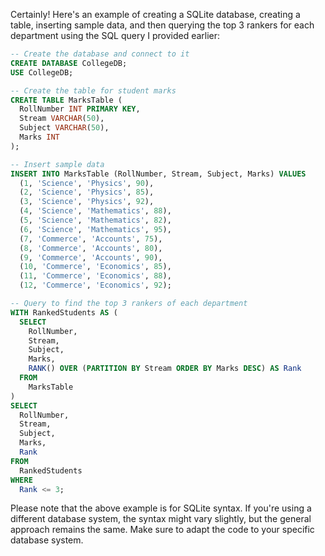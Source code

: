 Certainly! Here's an example of creating a SQLite database, creating a table, inserting sample data, and then querying the top 3 rankers for each department using the SQL query I provided earlier:

```sql
-- Create the database and connect to it
CREATE DATABASE CollegeDB;
USE CollegeDB;

-- Create the table for student marks
CREATE TABLE MarksTable (
  RollNumber INT PRIMARY KEY,
  Stream VARCHAR(50),
  Subject VARCHAR(50),
  Marks INT
);

-- Insert sample data
INSERT INTO MarksTable (RollNumber, Stream, Subject, Marks) VALUES
  (1, 'Science', 'Physics', 90),
  (2, 'Science', 'Physics', 85),
  (3, 'Science', 'Physics', 92),
  (4, 'Science', 'Mathematics', 88),
  (5, 'Science', 'Mathematics', 82),
  (6, 'Science', 'Mathematics', 95),
  (7, 'Commerce', 'Accounts', 75),
  (8, 'Commerce', 'Accounts', 80),
  (9, 'Commerce', 'Accounts', 90),
  (10, 'Commerce', 'Economics', 85),
  (11, 'Commerce', 'Economics', 88),
  (12, 'Commerce', 'Economics', 92);

-- Query to find the top 3 rankers of each department
WITH RankedStudents AS (
  SELECT
    RollNumber,
    Stream,
    Subject,
    Marks,
    RANK() OVER (PARTITION BY Stream ORDER BY Marks DESC) AS Rank
  FROM
    MarksTable
)
SELECT
  RollNumber,
  Stream,
  Subject,
  Marks,
  Rank
FROM
  RankedStudents
WHERE
  Rank <= 3;
```

Please note that the above example is for SQLite syntax. If you're using a different database system, the syntax might vary slightly, but the general approach remains the same. Make sure to adapt the code to your specific database system.